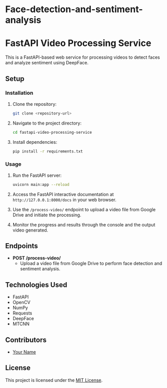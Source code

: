 # Face-detection-and-sentiment-analysis

# FastAPI Video Processing Service

This is a FastAPI-based web service for processing videos to detect faces and analyze sentiment using DeepFace.

## Setup

### Installation

1. Clone the repository:

    ```bash
    git clone <repository-url>
    ```

2. Navigate to the project directory:

    ```bash
    cd fastapi-video-processing-service
    ```

3. Install dependencies:

    ```bash
    pip install -r requirements.txt
    ```

### Usage

1. Run the FastAPI server:

    ```bash
    uvicorn main:app --reload
    ```

2. Access the FastAPI interactive documentation at `http://127.0.0.1:8000/docs` in your web browser.

3. Use the `/process-video/` endpoint to upload a video file from Google Drive and initiate the processing.

4. Monitor the progress and results through the console and the output video generated.

## Endpoints

- **POST /process-video/**
  - Upload a video file from Google Drive to perform face detection and sentiment analysis.

## Technologies Used

- FastAPI
- OpenCV
- NumPy
- Requests
- DeepFace
- MTCNN

## Contributors

- [Your Name](mailto:your.email@example.com)

## License

This project is licensed under the [MIT License](LICENSE).
